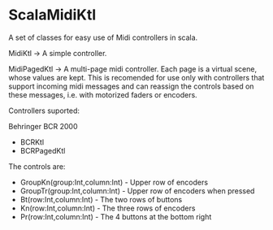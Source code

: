 ScalaMidiKtl
=============

A set of classes for easy use of Midi controllers in scala.

MidiKtl -> A simple controller.

MidiPagedKtl -> A multi-page midi controller. Each page is a virtual scene, whose values are kept. This is recomended for use only with controllers that support incoming midi messages and can reassign the controls based on these messages, i.e. with motorized faders or encoders.

Controllers suported:

Behringer BCR 2000

* BCRKtl
* BCRPagedKtl

The controls are:

* GroupKn(group:Int,column:Int) - Upper row of encoders
* GroupTr(group:Int,column:Int) - Upper row of encoders when pressed
* Bt(row:Int,column:Int) - The two rows of buttons
* Kn(row:Int,column:Int) - The three rows of encoders
* Pr(row:Int,column:Int) - The 4 buttons at the bottom right
